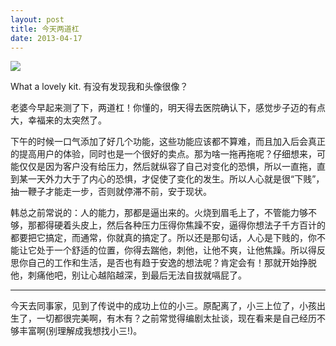```yaml
---
layout: post
title: 今天两道杠
date: 2013-04-17
---
```


![](http://www.ashliu.com:8080/uploads/12912011101215024470520.jpg)


What a lovely kit. 有没有发现我和头像很像？

老婆今早起来测了下，两道杠！你懂的，明天得去医院确认下，感觉步子迈的有点大，幸福来的太突然了。

下午的时候一口气添加了好几个功能，这些功能应该都不算难，而且加入后会真正的提高用户的体验，同时也是一个很好的卖点。那为啥一拖再拖呢？仔细想来，可能仅仅是因为客户没有给压力，然后就纵容了自己对变化的恐惧，所以一直拖，直到某一天外力大于了内心的恐惧，才促使了变化的发生。所以人心就是很“下贱”，抽一鞭子才能走一步，否则就停滞不前，安于现状。

韩总之前常说的：人的能力，那都是逼出来的。火烧到眉毛上了，不管能力够不够，那都得硬着头皮上，然后各种压力压得你焦躁不安，逼得你想法子千方百计的都要把它搞定，而通常，你就真的搞定了。所以还是那句话，人心是下贱的，你不能让它处于一个舒适的位置，你得去踹他，刺他，让他不爽，让他焦躁。所以得反思你自己的工作和生活，是否也有趋于安逸的想法呢？肯定会有！那就开始挣脱他，刺痛他吧，别让心越陷越深，到最后无法自拔就嗝屁了。

----
今天去同事家，见到了传说中的成功上位的小三。原配离了，小三上位了，小孩出生了，一切都很完美啊，有木有？之前常觉得编剧太扯谈，现在看来是自己经历不够丰富啊(别理解成我想找小三!)。